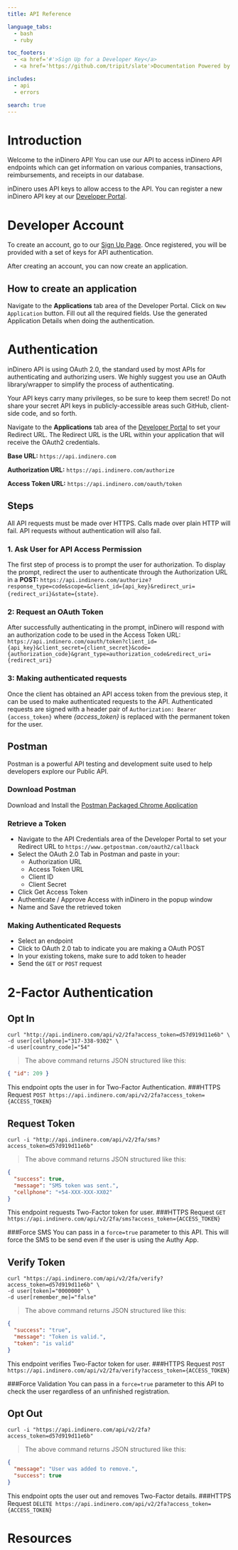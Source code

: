 ```yaml
---
title: API Reference

language_tabs:
  - bash
  - ruby

toc_footers:
  - <a href='#'>Sign Up for a Developer Key</a>
  - <a href='https://github.com/tripit/slate'>Documentation Powered by Slate</a>

includes:
  - api
  - errors

search: true
---
```


# Introduction

Welcome to the inDinero API! You can use our API to access inDinero API endpoints which can get information on various companies, transactions, reimbursements, and receipts in our database.

inDinero uses API keys to allow access to the API. You can register a new inDinero API key at our [Developer Portal](https://api.indinero.com/).

# Developer Account

To create an account, go to our [Sign Up Page](https://api.indinero.com/developer/sign_up). Once registered, you will be provided with a set of keys for API authentication.

After creating an account, you can now create an application.

## How to create an application

Navigate to the **Applications** tab area of the Developer Portal. Click on `New Application` button. Fill out all the required fields. Use the generated Application Details when doing the authentication.

# Authentication

inDinero API is using OAuth 2.0, the standard used by most APIs for authenticating and authorizing users. We highly suggest you use an OAuth library/wrapper to simplify the process of authenticating.

Your API keys carry many privileges, so be sure to keep them secret! Do not share your secret API keys in publicly-accessible areas such GitHub, client-side code, and so forth.

Navigate to the **Applications** tab area of the [Developer Portal](https://api.indinero.com/) to set your Redirect URL. The Redirect URL is the URL within your application that will receive the OAuth2 credentials.

**Base URL:** `https://api.indinero.com`

**Authorization URL:** `https://api.indinero.com/authorize`

**Access Token URL:** `https://api.indinero.com/oauth/token`

## Steps

All API requests must be made over HTTPS. Calls made over plain HTTP will fail. API requests without authentication will also fail.

### 1. Ask User for API Access Permission
The first step of process is to prompt the user for authorization. To display the prompt, redirect the user to authenticate through the Authorization URL in a **POST:** `https://api.indinero.com/authorize?response_type=code&scope=&client_id={api_key}&redirect_uri={redirect_uri}&state={state}`.

### 2: Request an OAuth Token
After successfully authenticating in the prompt, inDinero will respond with an authorization code to be used in the Access Token URL: `https://api.indinero.com/oauth/token?client_id={api_key}&client_secret={client_secret}&code={authorization_code}&grant_type=authorization_code&redirect_uri={redirect_uri}`

### 3: Making authenticated requests
Once the client has obtained an API access token from the previous step, it can be used to make authenticated requests to the API. Authenticated requests are signed with a header pair of `Authorization: Bearer {access_token}` where *{access_token}* is replaced with the permanent token for the user.

## Postman

Postman is a powerful API testing and development suite used to help developers explore our Public API.

### Download Postman
Download and Install the [Postman Packaged Chrome Application](https://www.getpostman.com/)

### Retrieve a Token

* Navigate to the API Credentials area of the Developer Portal to set your Redirect URL to `https://www.getpostman.com/oauth2/callback`
* Select the OAuth 2.0 Tab in Postman and paste in your:
    * Authorization URL
    * Access Token URL
    * Client ID
    * Client Secret
* Click Get Access Token
* Authenticate / Approve Access with inDinero in the popup window
* Name and Save the retrieved token

### Making Authenticated Requests
* Select an endpoint
* Click to OAuth 2.0 tab to indicate you are making a OAuth POST
* In your existing tokens, make sure to add token to header
* Send the `GET` or `POST` request

# 2-Factor Authentication

## Opt In
```shell
curl "http://api.indinero.com/api/v2/2fa?access_token=d57d919d11e6b" \
-d user[cellphone]="317-338-9302" \
-d user[country_code]="54"
```

> The above command returns JSON structured like this:

```json
{ "id": 209 }
```

This endpoint opts the user in for Two-Factor Authentication.
###HTTPS Request
`POST https://api.indinero.com/api/v2/2fa?access_token={ACCESS_TOKEN}`

## Request Token
```shell
curl -i "http://api.indinero.com/api/v2/2fa/sms?access_token=d57d919d11e6b"
```

> The above command returns JSON structured like this:

```json
{
  "success": true,
  "message": "SMS token was sent.",
  "cellphone": "+54-XXX-XXX-XX02"
}
```

This endpoint requests Two-Factor token for user.
###HTTPS Request
`GET https://api.indinero.com/api/v2/2fa/sms?access_token={ACCESS_TOKEN}`

###Force SMS
You can pass in a `force=true` parameter to this API. This will force the SMS to be send even if the user is using the Authy App.

## Verify Token
```shell
curl "https://api.indinero.com/api/v2/2fa/verify?access_token=d57d919d11e6b" \
-d user[token]="0000000" \
-d user[remember_me]="false"

```

> The above command returns JSON structured like this:

```json
{
  "success": "true",
  "message": "Token is valid.",
  "token": "is valid"
}
```

This endpoint verifies Two-Factor token for user.
###HTTPS Request
`POST https://api.indinero.com/api/v2/2fa/verify?access_token={ACCESS_TOKEN}`

###Force Validation
You can pass in a `force=true` parameter to this API to check the user regardless of an unfinished registration.

## Opt Out
```shell
curl -i "https://api.indinero.com/api/v2/2fa?access_token=d57d919d11e6b"
```

> The above command returns JSON structured like this:

```json
{
  "message": "User was added to remove.",
  "success": true
}
```

This endpoint opts the user out and removes Two-Factor details.
###HTTPS Request
`DELETE https://api.indinero.com/api/v2/2fa?access_token={ACCESS_TOKEN}`

# Resources
